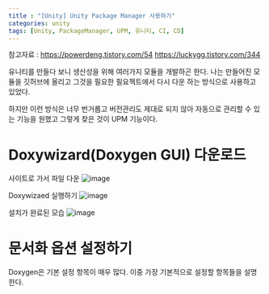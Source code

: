 ```yaml
---
title : "[Unity] Unity Package Manager 사용하기"
categories: unity
tags: [Unity, PackageManager, UPM, 유니티, CI, CD]
---
```


참고자료 : https://powerdeng.tistory.com/54
https://luckygg.tistory.com/344

유니티를 만들다 보니 생산성을 위해 여러가지 모듈을 개발하곤 한다. 나는 만들어진 모듈을 깃허브에 올리고 그것을 필요한 필요젝트에서 다시 다운 하는 방식으로 사용하고 있었다.

하지만 이런 방식은 너무 번거롭고 버전관리도 제대로 되지 않아 자동으로 관리할 수 있는 기능을 원했고 그렇게 찾은 것이 UPM 기능이다.

# Doxywizard(Doxygen GUI) 다운로드
사이트로 가서 파일 다운
![image](https://github.com/user-attachments/assets/343b7abd-6555-4708-a107-53c9b5d822b3)

Doxywizaed 실행하기
![image](https://github.com/user-attachments/assets/8d3b642b-99ed-4bc5-84df-3b97c41aab4a)

설치가 완료된 모습
![image](https://github.com/user-attachments/assets/6a99e16b-d22e-401f-83c7-0cc347d92614)

# 문서화 옵션 설정하기
Doxygen은 기본 설정 항목이 매우 많다.
이중 가장 기본적으로 설정할 항목들을 설명한다.
